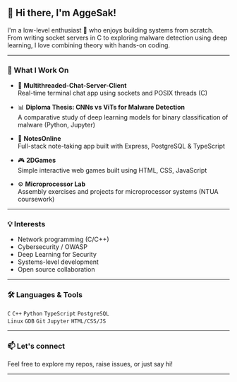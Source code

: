 ## 👋 Hi there, I'm AggeSak!

I'm a low-level enthusiast 🧵 who enjoys building systems from scratch. From writing socket servers in C to exploring malware detection using deep learning, I love combining theory with hands-on coding.

---

### 🔧 What I Work On

- 🧠 **Multithreaded-Chat-Server-Client**  
  Real-time terminal chat app using sockets and POSIX threads (C)

- 📊 **Diploma Thesis: CNNs vs ViTs for Malware Detection**  
  A comparative study of deep learning models for binary classification of malware (Python, Jupyter)

- 📝 **NotesOnline**  
  Full-stack note-taking app built with Express, PostgreSQL & TypeScript

- 🎮 **2DGames**  
  Simple interactive web games built using HTML, CSS, JavaScript

- ⚙️ **Microprocessor Lab**  
  Assembly exercises and projects for microprocessor systems (NTUA coursework)

---

### 💡 Interests
- Network programming (C/C++)
- Cybersecurity / OWASP
- Deep Learning for Security
- Systems-level development
- Open source collaboration

---

### 🛠️ Languages & Tools
`C` `C++` `Python` `TypeScript` `PostgreSQL`  
`Linux` `GDB` `Git` `Jupyter` `HTML/CSS/JS`  

---

### 📫 Let's connect
Feel free to explore my repos, raise issues, or just say hi!

---

